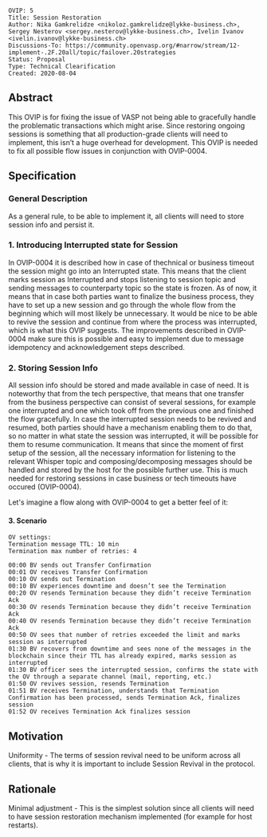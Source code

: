 ```
OVIP: 5
Title: Session Restoration
Author: Nika Gamkrelidze <nikoloz.gamkrelidze@lykke-business.ch>, Sergey Nesterov <sergey.nesterov@lykke-business.ch>, Ivelin Ivanov <ivelin.ivanov@lykke-business.ch>
Discussions-To: https://community.openvasp.org/#narrow/stream/12-implement-.2F.20all/topic/failover.20strategies
Status: Proposal
Type: Technical Clearification
Created: 2020-08-04
```

## Abstract

This OVIP is for fixing the issue of VASP not being able to gracefully handle the problematic transactions which might arise. Since restoring ongoing sessions is something that all production-grade clients will need to implement, this isn’t a huge overhead for development.
This OVIP is needed to fix all possible flow issues in conjunction with OVIP-0004.

## Specification

### General Description

As a general rule, to be able to implement it, all clients will need to store session info and persist it.

### 1. Introducing Interrupted state for Session

In OVIP-0004 it is described how in case of thechnical or business timeout the session might go into an Interrupted state. This means that the client marks session as Interrupted and stops listening to session topic and sending messages to counterparty topic so the state is frozen. As of now, it means that in case both parties want to finalize the business process, they have to set up a new session and go through the whole flow from the beginning which will most likely be unnecessary. It would be nice to be able to revive the session and continue from where the process was interrupted, which is what this OVIP suggests. The improvements described in OVIP-0004 make sure this is possible and easy to implement due to message idempotency and acknowledgement steps described.

### 2. Storing Session Info

All session info should be stored and made available in case of need. It is noteworthy that from the tech perspective, that means that one transfer from the business perspective can consist of several sessions, for example one interrupted and one which took off from the previous one and finished the flow gracefully. In case the interrupted session needs to be revived and resumed, both parties should have a mechanism enabling them to do that, so no matter in what state the session was interrupted, it will be possible for them to resume communication. It means that since the moment of first setup of the session, all the necessary information for listening to the relevant Whisper topic and composing/decomposing messages should be handled and stored by the host for the possible further use. This is much needed for restoring sessions in case business or tech timeouts have occured (OVIP-0004).

Let's imagine a flow along with OVIP-0004 to get a better feel of it:


#### 3. Scenario
```
OV settings:
Termination message TTL: 10 min
Termination max number of retries: 4

00:00 BV sends out Transfer Confirmation
00:01 OV receives Transfer Confirmation
00:10 OV sends out Termination
00:10 BV experiences downtime and doesn’t see the Termination
00:20 OV resends Termination because they didn’t receive Termination Ack
00:30 OV resends Termination because they didn’t receive Termination Ack
00:40 OV resends Termination because they didn’t receive Termination Ack
00:50 OV sees that number of retries exceeded the limit and marks session as interrupted
01:30 BV recovers from downtime and sees none of the messages in the blockchain since their TTL has already expired, marks session as interrupted
01:30 BV officer sees the interrupted session, confirms the state with the OV through a separate channel (mail, reporting, etc.)
01:50 OV revives session, resends Termination
01:51 BV receives Termination, understands that Termination Confirmation has been processed, sends Termination Ack, finalizes session
01:52 OV receives Termination Ack finalizes session
```
## Motivation

Uniformity - The terms of session revival need to be uniform across all clients, that is why it is important to include Session Revival in the protocol.

## Rationale

Minimal adjustment - This is the simplest solution since all clients will need to have session restoration mechanism implemented (for example for host restarts).

